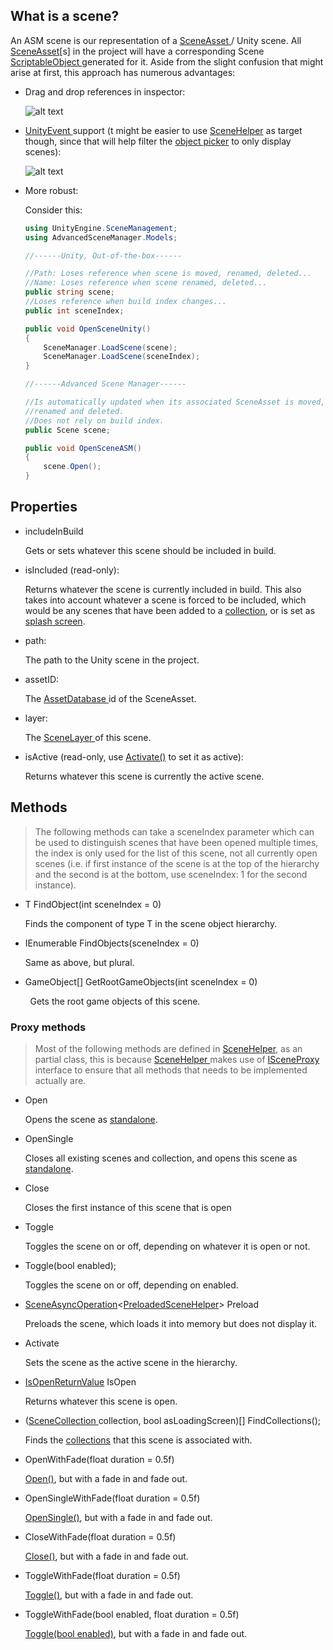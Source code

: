 ## What is a scene?

An ASM scene is our representation of a [SceneAsset ]()/ Unity scene. All [SceneAsset]()[s] in the project will have a corresponding Scene [ScriptableObject ]() generated for it. Aside from the slight confusion that might arise at first, this approach has numerous advantages:

* Drag and drop references in inspector:
  
  ![alt text](C:\Users\Zumwani\Documents\GitHub\advanced-scene-manager\images\Scene-reference.png "Unity event")

* [UnityEvent ]()support (t might be easier to use [SceneHelper]() as target though, since that will help filter the [object picker]() to only display scenes):
  
  ![alt text](C:\Users\Zumwani\Documents\GitHub\advanced-scene-manager\images\Unity-event.png "Unity event")

* More robust:
  
  Consider this:
  
  ```csharp
  using UnityEngine.SceneManagement;
  using AdvancedSceneManager.Models;
  
  //------Unity, Out-of-the-box------
  
  //Path: Loses reference when scene is moved, renamed, deleted...
  //Name: Loses reference when scene renamed, deleted...
  public string scene;
  //Loses reference when build index changes...
  public int sceneIndex;
  
  public void OpenSceneUnity()
  {
      SceneManager.LoadScene(scene);
      SceneManager.LoadScene(sceneIndex);
  }
  
  //------Advanced Scene Manager------
  
  //Is automatically updated when its associated SceneAsset is moved,
  //renamed and deleted.
  //Does not rely on build index.
  public Scene scene;
  
  public void OpenSceneASM()
  {
      scene.Open();
  }
  ```

## Properties

- includeInBuild
  
  Gets or sets whatever this scene should be included in build.

- isIncluded (read-only):
  
  Returns whatever the scene is currently included in build. This also takes into account whatever a scene is forced to be included, which would be any scenes that have been added to a [collection](), or is set as [splash screen]().

- path:
  
  The path to the Unity scene in the project.

- assetID:
  
  The [AssetDatabase ]()id of the SceneAsset.

- layer:
  
  The [SceneLayer ]()of this scene.

- isActive (read-only, use [Activate()]() to set it as active):
  
  Returns whatever this scene is currently the active scene.

## Methods

> The following methods can take a sceneIndex parameter which can be used to distinguish scenes that have been opened multiple times, the index is only used for the list of this scene, not all currently open scenes (i.e. if first instance of the scene is at the top of the hierarchy and the second is at the bottom, use sceneIndex: 1 for the second instance).

* T FindObject<T>(int sceneIndex = 0)
  
  Finds the component of type T in the scene object hierarchy.

* IEnumerable<T> FindObjects<T>(sceneIndex = 0)
  
  Same as above, but plural.

* GameObject[] GetRootGameObjects(int sceneIndex = 0)

        Gets the root game objects of this scene.

### Proxy methods

> Most of the following methods are defined in [SceneHelper](), as an partial class, this is because [SceneHelper ]()makes use of [ISceneProxy ]()interface to ensure that all methods that needs to be implemented actually are.

* Open
  
  Opens the scene as [standalone]().

* OpenSingle
  
  Closes all existing scenes and collection, and opens this scene as [standalone]().

* Close
  
  Closes the first instance of this scene that is open

* Toggle
  
  Toggles the scene on or off, depending on whatever it is open or not.

* Toggle(bool enabled);
  
  Toggles the scene on or off, depending on enabled.

* [SceneAsyncOperation]()<[PreloadedSceneHelper]()> Preload
  
  Preloads the scene, which loads it into memory but does not display it.

* Activate
  
  Sets the scene as the active scene in the hierarchy.

* [IsOpenReturnValue]() IsOpen
  
  Returns whatever this scene is open.

* ([SceneCollection ]()collection, bool asLoadingScreen)[] FindCollections();
  
  Finds the [collections]() that this scene is associated with.

* OpenWithFade(float duration = 0.5f)
  
  [Open()](), but with a fade in and fade out.

* OpenSingleWithFade(float duration = 0.5f)
  
  [OpenSingle()](), but with a fade in and fade out.

* CloseWithFade(float duration = 0.5f)
  
  [Close()](), but with a fade in and fade out.

* ToggleWithFade(float duration = 0.5f)
  
  [Toggle()](), but with a fade in and fade out.

* ToggleWithFade(bool enabled, float duration = 0.5f)
  
  [Toggle(bool enabled)](), but with a fade in and fade out.
